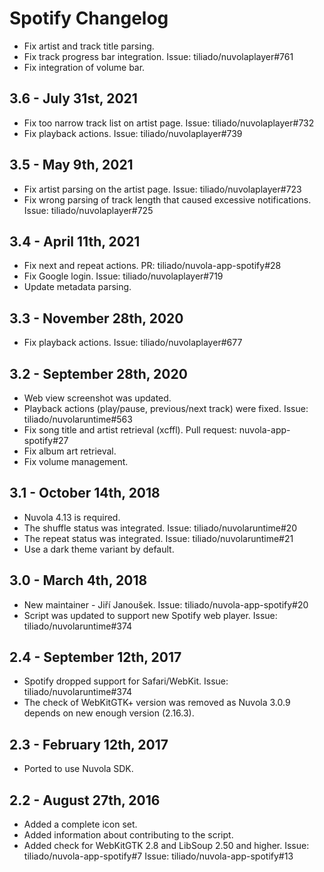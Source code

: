 Spotify Changelog
=================

 * Fix artist and track title parsing.
 * Fix track progress bar integration. Issue: tiliado/nuvolaplayer#761
 * Fix integration of volume bar.

3.6 - July 31st, 2021
---------------------

 * Fix too narrow track list on artist page. Issue: tiliado/nuvolaplayer#732
 * Fix playback actions. Issue: tiliado/nuvolaplayer#739

3.5 - May 9th, 2021
-------------------

  * Fix artist parsing on the artist page. Issue: tiliado/nuvolaplayer#723
  * Fix wrong parsing of track length that caused excessive notifications. Issue: tiliado/nuvolaplayer#725

3.4 - April 11th, 2021
----------------------

  * Fix next and repeat actions. PR: tiliado/nuvola-app-spotify#28
  * Fix Google login. Issue: tiliado/nuvolaplayer#719
  * Update metadata parsing.

3.3 - November 28th, 2020
-------------------------

  * Fix playback actions. Issue: tiliado/nuvolaplayer#677

3.2 - September 28th, 2020
--------------------------

  * Web view screenshot was updated.
  * Playback actions (play/pause, previous/next track) were fixed. Issue: tiliado/nuvolaruntime#563
  * Fix song title and artist retrieval (xcffl). Pull request: nuvola-app-spotify#27
  * Fix album art retrieval.
  * Fix volume management.

3.1 - October 14th, 2018
------------------------

  * Nuvola 4.13 is required.
  * The shuffle status was integrated. Issue: tiliado/nuvolaruntime#20
  * The repeat status was integrated. Issue: tiliado/nuvolaruntime#21
  * Use a dark theme variant by default.

3.0 - March 4th, 2018
---------------------

  * New maintainer - Jiří Janoušek. Issue: tiliado/nuvola-app-spotify#20
  * Script was updated to support new Spotify web player. Issue: tiliado/nuvolaruntime#374

2.4 - September 12th, 2017
-----------------------

  * Spotify dropped support for Safari/WebKit. Issue: tiliado/nuvolaruntime#374
  * The check of WebKitGTK+ version was removed as Nuvola 3.0.9 depends on new enough version (2.16.3).

2.3 - February 12th, 2017
-------------------------

  * Ported to use Nuvola SDK.

2.2 - August 27th, 2016
-----------------------

  * Added a complete icon set.
  * Added information about contributing to the script.
  * Added check for WebKitGTK 2.8 and LibSoup 2.50 and higher.
    Issue: tiliado/nuvola-app-spotify#7
    Issue: tiliado/nuvola-app-spotify#13
